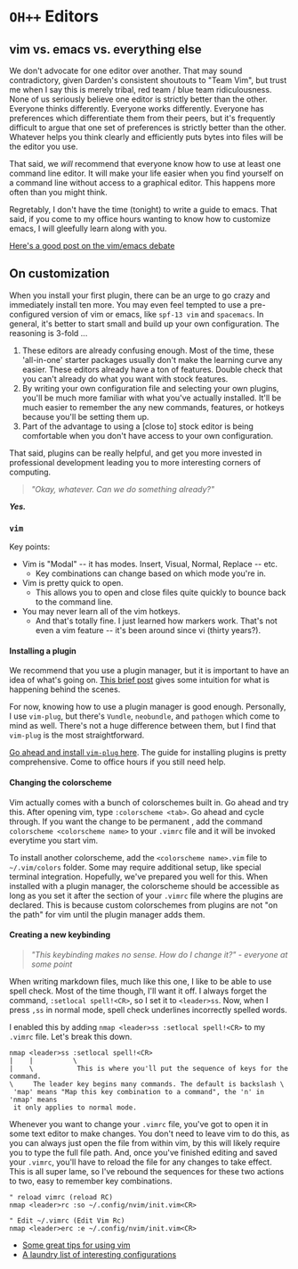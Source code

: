 `OH++` Editors
==============

## vim vs. emacs vs. everything else

We don't advocate for one editor over another. That may sound contradictory,
given Darden's consistent shoutouts to "Team Vim", but trust me when I say this
is merely tribal, red team / blue team ridiculousness. None of us seriously
believe one editor is strictly better than the other. Everyone thinks
differently. Everyone works differently. Everyone has preferences which
differentiate them from their peers, but it's frequently difficult to argue
that one set of preferences is strictly better than the other. Whatever helps
you think clearly and efficiently puts bytes into files will be the editor you
use.

That said, we _will_ recommend that everyone know how to use at least one
command line editor. It will make your life easier when you find yourself on
a command line without access to a graphical editor. This happens more often
than you might think.

Regretably, I don't have the time (tonight) to write a guide to emacs. That
said, if you come to my office hours wanting to know how to customize emacs,
I will gleefully learn along with you.

[Here's a good post on the vim/emacs
debate](http://stackoverflow.com/a/1433315/3681820)

## On customization

When you install your first plugin, there can be an urge to go crazy and
immediately install ten more. You may even feel tempted to use a pre-configured
version of vim or emacs, like `spf-13 vim` and `spacemacs`. In general, it's
better to start small and build up your own configuration. The reasoning is
3-fold ...

1. These editors are already confusing enough. Most of the time, these
   'all-in-one' starter packages usually don't make the learning curve any
   easier. These editors already have a ton of features. Double check that you
   can't already do what you want with stock features.
1. By writing your own configuration file and selecting your own plugins,
   you'll be much more familiar with what you've actually installed. It'll be
   much easier to remember the any new commands, features, or hotkeys because
   you'll be setting them up.
1. Part of the advantage to using a [close to] stock editor is being
   comfortable when you don't have access to your own configuration.

That said, plugins can be really helpful, and get you more invested in
professional development leading you to more interesting corners of computing.

> _"Okay, whatever. Can we do something already?"_

___Yes.___

### `vim`

Key points:
* Vim is "Modal" -- it has modes. Insert, Visual, Normal, Replace -- etc.
  - Key combinations can change based on which mode you're in.
* Vim is pretty quick to open.
  - This allows you to open and close files quite quickly to bounce back to the
      command line.
* You may never learn all of the vim hotkeys.
  - And that's totally fine. I just learned how markers work. That's
      not even a vim feature -- it's been around since vi (thirty years?).


#### Installing a plugin

We recommend that you use a plugin manager, but it is important to have an idea
of what's going on. [This brief
post](https://howchoo.com/g/ztmyntqzntm/how-to-install-vim-plugins-without-a-plugin-manager)
gives some intuition for what is happening behind the scenes.

For now, knowing how to use a plugin manager is good enough. Personally,
I use `vim-plug`, but there's `Vundle`, `neobundle`, and `pathogen` which come
to mind as well. There's not a huge difference between them, but I find that
`vim-plug` is the most straightforward.

[Go ahead and install `vim-plug` here](https://github.com/junegunn/vim-plug).
The guide for installing plugins is pretty comprehensive. Come to office hours
if you still need help.

#### Changing the colorscheme

Vim actually comes with a bunch of colorschemes built in. Go ahead and try
this. After opening vim, type `:colorscheme <tab>`. Go ahead and cycle through.
If you want the change to be permanent , add the command `colorscheme
<colorscheme name>` to your `.vimrc` file and it will be invoked everytime you
start vim.

To install another colorscheme, add the `<colorscheme name>.vim` file to
`~/.vim/colors` folder. Some may require additional setup, like special
terminal integration. Hopefully, we've prepared you well for this. When
installed with a plugin manager, the colorscheme should be accessible as long
as you set it after the section of your `.vimrc` file where the plugins are
declared. This is because custom colorschemes from plugins are not "on the
path" for vim until the plugin manager adds them.

#### Creating a new keybinding

> _"This keybinding makes no sense. How do I change it?"_
> _- everyone at some point_

When writing markdown files, much like this one, I like to be able to use spell
check. Most of the time though, I'll want it off. I always forget the command,
`:setlocal spell!<CR>`, so I set it to `<leader>ss`. Now, when I press `,ss` in
normal mode, spell check underlines incorrectly spelled words.

I enabled this by adding `nmap <leader>ss :setlocal spell!<CR>` to my `.vimrc`
file. Let's break this down.

```
nmap <leader>ss :setlocal spell!<CR>
|    |          \
|    \           This is where you'll put the sequence of keys for the command.
\     The leader key begins many commands. The default is backslash \
 'map' means "Map this key combination to a command", the 'n' in 'nmap' means
 it only applies to normal mode.
```

Whenever you want to change your `.vimrc` file, you've got to open it in some
text editor to make changes. You don't need to leave vim to do this, as you can
always just open the file from within vim, by this will likely require you to
type the full file path. And, once you've finished editing and saved your
`.vimrc`, you'll have to reload the file for any changes to take effect. This
is all super lame, so I've rebound the sequences for these two actions to two,
easy to remember key combinations.

```
" reload vimrc (reload RC)
nmap <leader>rc :so ~/.config/nvim/init.vim<CR>

" Edit ~/.vimrc (Edit Vim Rc)
nmap <leader>erc :e ~/.config/nvim/init.vim<CR>
```

* [Some great tips for using vim](http://stackoverflow.com/questions/1218390/what-is-your-most-productive-shortcut-with-vim)
* [A laundry list of interesting
configurations](https://sheerun.net/2014/03/21/how-to-boost-your-vim-productivity/)


